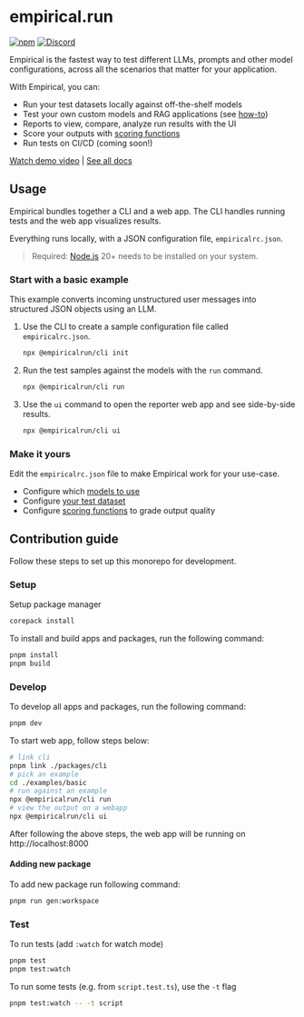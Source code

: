 # empirical.run

[![npm](https://img.shields.io/npm/v/@empiricalrun/cli)](https://npmjs.com/package/@empiricalrun/cli)
[![Discord](https://dcbadge.vercel.app/api/server/NeR6jj8dw9?style=flat&compact=true)](https://discord.gg/NeR6jj8dw9)

Empirical is the fastest way to test different LLMs, prompts and other model configurations, across all the scenarios
that matter for your application.

With Empirical, you can:

- Run your test datasets locally against off-the-shelf models
- Test your own custom models and RAG applications (see [how-to](https://docs.empirical.run/models/custom))
- Reports to view, compare, analyze run results with the UI
- Score your outputs with [scoring functions](https://docs.empirical.run/scoring/basics)
- Run tests on CI/CD (coming soon!)

[Watch demo video](https://www.loom.com/share/5992fdf0edc443e282f44936e6c32672) | [See all docs](https://docs.empirical.run)


## Usage

Empirical bundles together a CLI and a web app. The CLI handles running tests and
the web app visualizes results.

Everything runs locally, with a JSON configuration file, `empiricalrc.json`.

> Required: [Node.js](https://nodejs.org/en) 20+ needs to be installed on your system.

### Start with a basic example

This example converts incoming unstructured user messages into structured JSON objects
using an LLM.

1. Use the CLI to create a sample configuration file called `empiricalrc.json`.

    ```sh
    npx @empiricalrun/cli init
    ```

2. Run the test samples against the models with the `run` command.

    ```sh
    npx @empiricalrun/cli run
    ```

3. Use the `ui` command to open the reporter web app and see side-by-side results.

    ```sh
    npx @empiricalrun/cli ui
    ```

### Make it yours

Edit the `empiricalrc.json` file to make Empirical work for your use-case.

- Configure which [models to use](https://docs.empirical.run/models/basics)
- Configure [your test dataset](https://docs.empirical.run/dataset/basics)
- Configure [scoring functions](https://docs.empirical.run/scoring/basics) to grade output quality


## Contribution guide

Follow these steps to set up this monorepo for development.

### Setup

Setup package manager
```sh
corepack install
```

To install and build apps and packages, run the following command:
```sh
pnpm install
pnpm build
```

### Develop

To develop all apps and packages, run the following command:

```sh
pnpm dev
```
To start web app, follow steps below:

```sh
# link cli 
pnpm link ./packages/cli
# pick an example
cd ./examples/basic
# run against an example
npx @empiricalrun/cli run
# view the output on a webapp
npx @empiricalrun/cli ui
```

After following the above steps, the web app will be running on http://localhost:8000

#### Adding new package
To add new package run following command:

```sh
pnpm run gen:workspace
```

### Test

To run tests (add `:watch` for watch mode)

```sh
pnpm test
pnpm test:watch
```

To run some tests (e.g. from `script.test.ts`), use the `-t` flag

```sh
pnpm test:watch -- -t script
```
